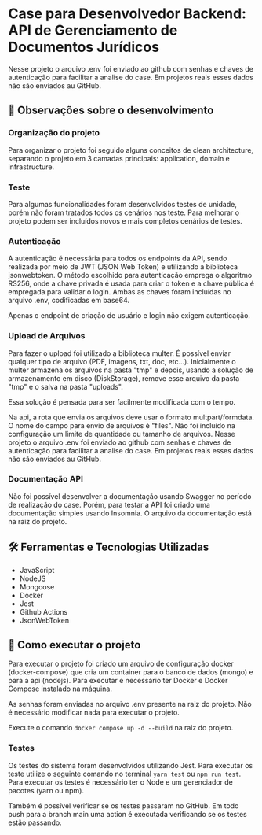 # Case para Desenvolvedor Backend: API de Gerenciamento de Documentos Jurídicos

Nesse projeto o arquivo .env foi enviado ao github com senhas e chaves de autenticação para facilitar a analise do case. Em projetos reais esses dados não são enviados au GitHub.

## 📒 Observações sobre o desenvolvimento

### Organização do projeto

Para organizar o projeto foi seguido alguns conceitos de clean architecture, separando o projeto em 3 camadas principais: application, domain e infrastructure.

### Teste

Para algumas funcionalidades foram desenvolvidos testes de unidade, porém não foram tratados todos os cenários nos teste. Para melhorar o projeto podem ser incluídos novos e mais completos cenários de testes.

### Autenticação

A autenticação é necessária para todos os endpoints da API, sendo realizada por meio de JWT (JSON Web Token) e utilizando a biblioteca jsonwebtoken. O método escolhido para autenticação emprega o algoritmo RS256, onde a chave privada é usada para criar o token e a chave pública é empregada para validar o login. Ambas as chaves foram incluídas no arquivo .env, codificadas em base64.

Apenas o endpoint de criação de usuário e login não exigem autenticação.

### Upload de Arquivos

Para fazer o upload foi utilizado a biblioteca multer. É possível enviar qualquer tipo de arquivo (PDF, imagens, txt, doc, etc...). Inicialmente o multer armazena os arquivos na pasta "tmp" e depois, usando a solução de armazenamento em disco (DiskStorage), remove esse arquivo da pasta "tmp" e o salva na pasta "uploads".

Essa solução é pensada para ser facilmente modificada com o tempo.

Na api, a rota que envia os arquivos deve usar o formato multpart/formdata. O nome do campo para envio de arquivos é "files". Não foi incluído na configuração um limite de quantidade ou tamanho de arquivos.
Nesse projeto o arquivo .env foi enviado ao github com senhas e chaves de autenticação para facilitar a analise do case. Em projetos reais esses dados não são enviados au GitHub.

### Documentação API

Não foi possível desenvolver a documentação usando Swagger no período de realização do case. Porém, para testar a API foi criado uma documentação simples usando Insomnia. O arquivo da documentação está na raiz do projeto.

## 🛠️ Ferramentas e Tecnologias Utilizadas

- JavaScript
- NodeJS
- Mongoose
- Docker
- Jest
- Github Actions
- JsonWebToken

## 🚀 Como executar o projeto

Para executar o projeto foi criado um arquivo de configuração docker (docker-compose) que cria um container para o banco de dados (mongo) e para a api (nodejs). Para executar e necessário ter Docker e Docker Compose instalado na máquina.

As senhas foram enviadas no arquivo .env presente na raiz do projeto. Não é necessário modificar nada para executar o projeto.

Execute o comando `docker compose up -d --build` na raiz do projeto.

### Testes

Os testes do sistema foram desenvolvidos utilizando Jest. Para executar os teste utilize o seguinte comando no terminal `yarn test` ou `npm run test`. Para executar os testes é necessário ter o Node e um gerenciador de pacotes (yarn ou npm).

Também é possível verificar se os testes passaram no GitHub. Em todo push para a branch main uma action é executada verificando se os testes estão passando.

